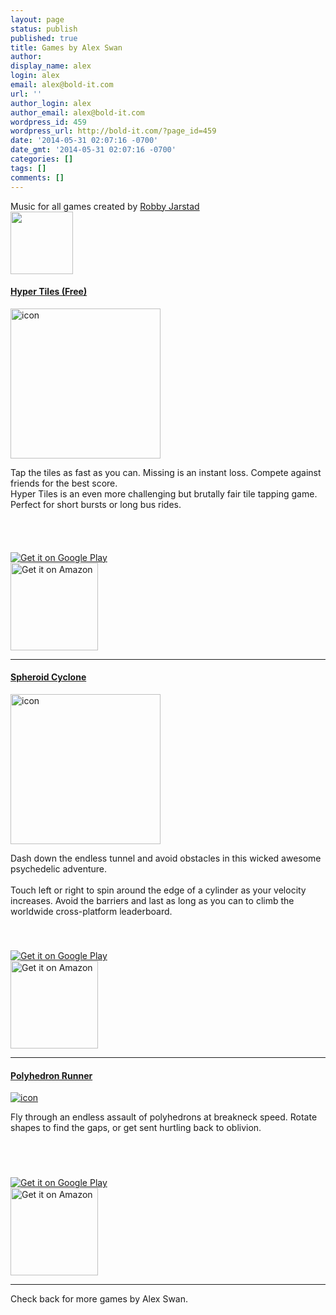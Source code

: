 ```yaml
---
layout: page
status: publish
published: true
title: Games by Alex Swan
author:
display_name: alex
login: alex
email: alex@bold-it.com
url: ''
author_login: alex
author_email: alex@bold-it.com
wordpress_id: 459
wordpress_url: http://bold-it.com/?page_id=459
date: '2014-05-31 02:07:16 -0700'
date_gmt: '2014-05-31 02:07:16 -0700'
categories: []
tags: []
comments: []
---
```

<div class="well text-center">
    Music for all games created by <a href="https://soundcloud.com/obnoxycontin">Robby Jarstad</a><br />
<img width=100px height=100px src="https://i1.sndcdn.com/avatars-000087504689-bbn9j4-t200x200.jpg?30a2558"></img></a>
</div class="well">
<div class="row">
<div class="span8 offset1">
    <div class="row">
        <div class="span8">
            <h4><strong><a href="#">Hyper Tiles (Free)</a></strong></h4>
        </p></div>
    </p></div>
    <div class="row">
        <div class="span3">
        <img width=240 height=240 src="http://bold-it.com/wp-content/uploads/2014/05/icon-256.png" alt="icon" class="aligncenter size-full wp-image-464" /></p></div>
        <div class="span9">
            <p class="lead">
            Tap the tiles as fast as you can. Missing is an instant loss. Compete against friends for the best score.<br />
            Hyper Tiles is an even more challenging but brutally fair tile tapping game. Perfect for short bursts or long bus rides.
            </p>
            <p>
            <a href="https://itunes.apple.com/us/app/hyper-tiles/id884602459?mt=8&uo=4" target="itunes_store" style="display:inline-block;overflow:hidden;background:url(https://linkmaker.itunes.apple.com/htmlResources/assets/en_us//images/web/linkmaker/badge_appstore-lrg.png) no-repeat;width:135px;height:40px;@media only screen{background-image:url(https://linkmaker.itunes.apple.com/htmlResources/assets/en_us//images/web/linkmaker/badge_appstore-lrg.svg);}"></a></p>
            <div>
                <a href="https://play.google.com/store/apps/details?id=com.alexboldit.hexagon"><img alt="Get it on Google Play" src="http://developer.android.com/images/brand/en_generic_rgb_wo_45.png" /></a>
            </div>
            <div>
                <a href="amzn://apps/android?asin=MM7GH0LLJAVRB"><img width=140px alt="Get it on Amazon" src="http://bold-it.com/wp-content/uploads/2014/05/amazon-badge-black1.png" /></a>
            </div>
        </p></div>
    </p></div>
</p></div>
</div>
<hr>
<div class="row">
<div class="span8 offset1">
    <div class="row">
        <div class="span8">
            <h4><strong><a href="#">Spheroid Cyclone</a></strong></h4>
        </p></div>
    </p></div>
    <div class="row">
        <div class="span3">
            <a href="http://youtu.be/N6ccR1rn6x8"><img width=240 height=240 src="http://bold-it.com/wp-content/uploads/2014/05/icon.png" alt="icon" class="aligncenter size-full wp-image-464" /></a></p></div>
            <div class="span9">
                <p class="lead">
                Dash down the endless tunnel and avoid obstacles in this wicked awesome psychedelic adventure.<br><br />
                Touch left or right to spin around the edge of a cylinder as your velocity increases. Avoid the barriers and last as long as you can to climb the worldwide cross-platform leaderboard.
                </p>
                <p><div>
                    <a href="https://itunes.apple.com/us/app/spheroid-cyclone/id811781964?mt=8&uo=4" target="itunes_store" style="display:inline-block;overflow:hidden;background:url(https://linkmaker.itunes.apple.com/htmlResources/assets/en_us//images/web/linkmaker/badge_appstore-lrg.png) no-repeat;width:135px;height:40px;@media only screen{background-image:url(https://linkmaker.itunes.apple.com/htmlResources/assets/en_us//images/web/linkmaker/badge_appstore-lrg.svg);}"><br />
                    </a>
                </div>
                <div>
                    <a href="https://play.google.com/store/apps/details?id=com.alexboldit.cyclone"><img alt="Get it on Google Play" src="http://developer.android.com/images/brand/en_generic_rgb_wo_45.png" /></a>
                </div>
                <div>
                    <a href="amzn://apps/android?asin=B00I7LST0M"><img width=140px alt="Get it on Amazon" src="http://bold-it.com/wp-content/uploads/2014/05/amazon-badge-black1.png" /></a>
                </div>
            </p></div>
        </p></div>
    </p></div>
</div>
<hr>
<div class="row">
    <div class="span8 offset1">
        <div class="row">
            <div class="span8">
                <h4><strong><a href="#">Polyhedron Runner</a></strong></h4>
            </p></div>
        </p></div>
        <div class="row">
            <div class="span3">
                <a href="http://youtu.be/sJYXTYaWGgs"><img src="http://bold-it.com/wp-content/uploads/2014/05/icon1.png" alt="icon" class="aligncenter size-full wp-image-465" /></a>
            </div>
            <div class="span9">
                <p class="lead">
                Fly through an endless assault of polyhedrons at breakneck speed. Rotate shapes to find the gaps, or get sent hurtling back to oblivion.
                </p>
                <p><div>
                    <a href="https://itunes.apple.com/us/app/polyhedron-runner/id835429050?mt=8&uo=4" target="itunes_store" style="display:inline-block;overflow:hidden;background:url(https://linkmaker.itunes.apple.com/htmlResources/assets/en_us//images/web/linkmaker/badge_appstore-lrg.png) no-repeat;width:135px;height:40px;@media only screen{background-image:url(https://linkmaker.itunes.apple.com/htmlResources/assets/en_us//images/web/linkmaker/badge_appstore-lrg.svg);}"></a>
                </div>
                <div>
                    <a href="https://play.google.com/store/apps/details?id=com.alexboldit.onethreeeight"><br />
                        <img alt="Get it on Google Play" src="http://developer.android.com/images/brand/en_generic_rgb_wo_45.png" /><br />
                    </a>
                </div>
                <div>
                    <a href="amzn://apps/android?asin=B00ITCDB0C"><img width=140px alt="Get it on Amazon" src="http://bold-it.com/wp-content/uploads/2014/05/amazon-badge-black1.png" /></a>
                </div>
            </p></div>
        </p></div>
    </p></div>
</div>
<hr>
<div class="span12">
    Check back for more games by Alex Swan.
</div>